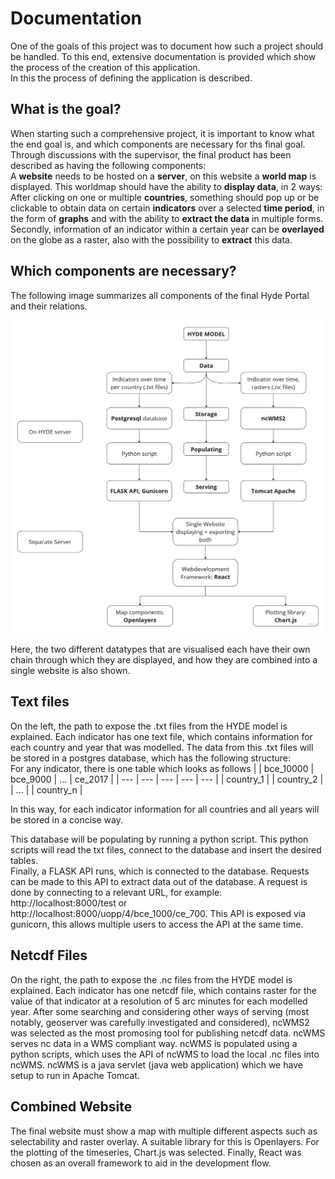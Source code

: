 # Documentation
One of the goals of this project was to document how such a project should be handled. To this end, extensive documentation is provided which show the process of the creation of this application.  
In this the process of defining the application is described.

## What is the goal?
When starting such a comprehensive project, it is important to know what the end goal is, and which components are necessary for ths final goal. Through discussions with the supervisor, the final product has been described as having the following components: \
A **website** needs to be hosted on a **server**, on this website a **world map** is displayed. This worldmap should have the ability to **display data**, in 2 ways: \
After clicking on one or multiple **countries**, something should pop up or be clickable to obtain data on certain **indicators** over a selected **time period**, in the form of **graphs** and with the ability to **extract the data** in multiple forms. \
Secondly, information of an indicator within a certain year can be **overlayed** on the globe as a raster, also with the possibility to **extract** this data.

## Which components are necessary?
The following image summarizes all components of the final Hyde Portal and their relations.

![Mind map](images/Structure.jpg)

Here, the two different datatypes that are visualised each have their own chain through which they are displayed, and how they are combined into a single website is also shown. 

## Text files
On the left, the path to expose the .txt files from the HYDE model is explained. Each indicator has one text file, which contains information for each country and year that was modelled. The data from this .txt files will be stored in a postgres database, which has the following structure: \
For any indicator, there is one table which looks as follows
| | bce_10000 | bce_9000 | ... | ce_2017 |
| --- | --- | --- | --- | --- |
| country_1 | 
| country_2 | 
| ... |
| country_n |

In this way, for each indicator information for all countries and all years will be stored in a concise way.

This database will be populating by running a python script. This python scripts will read the txt files, connect to the database and insert the desired tables.  
Finally, a FLASK API runs, which is connected to the database. Requests can be made to this API to extract data out of the database. A request is done by connecting to a relevant URL, for example: http://localhost:8000/test or http://localhost:8000/uopp/4/bce_1000/ce_700. This API is exposed via gunicorn, this allows multiple users to access the API at the same time.

## Netcdf Files
On the right, the path to expose the .nc files from the HYDE model is explained. Each indicator has one netcdf file, which contains raster for the value of that indicator at a resolution of 5 arc minutes for each modelled year. After some searching and considering other ways of serving (most notably, geoserver was carefully investigated and considered), ncWMS2 was selected as the most promosing tool for publishing netcdf data. ncWMS serves nc data in a WMS compliant way. ncWMS is populated using a python scripts, which uses the API of ncWMS to load the local .nc files into ncWMS. ncWMS is a java servlet (java web application) which we have setup to run in Apache Tomcat.

## Combined Website
The final website must show a map with multiple different aspects such as selectability and raster overlay. A suitable library for this is Openlayers. For the plotting of the timeseries, Chart.js was selected. Finally, React was chosen as an overall framework to aid in the development flow.
